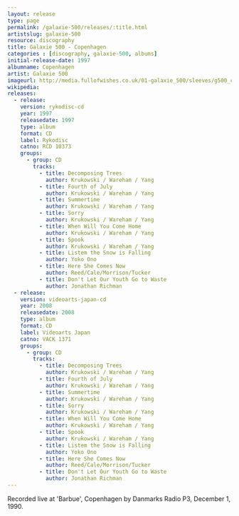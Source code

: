 ```yaml
---
layout: release
type: page
permalink: /galaxie-500/releases/:title.html
artistslug: galaxie-500
resource: discography
title: Galaxie 500 - Copenhagen 
categories : [discography, galaxie-500, albums]
initial-release-date: 1997
albumname: Copenhagen
artist: Galaxie 500
imageurl: http://media.fullofwishes.co.uk/01-galaxie_500/sleeves/g500_copenhagen.jpg
wikipedia: 
releases:
  - release:
    version: rykodisc-cd
    year: 1997
    releasedate: 1997
    type: album
    format: CD
    label: Rykodisc
    catno: RCD 10373
    groups:
      - group: CD
        tracks:
          - title: Decomposing Trees
            author: Krukowski / Wareham / Yang
          - title: Fourth of July
            author: Krukowski / Wareham / Yang
          - title: Summertime
            author: Krukowski / Wareham / Yang
          - title: Sorry
            author: Krukowski / Wareham / Yang
          - title: When Will You Come Home
            author: Krukowski / Wareham / Yang
          - title: Spook
            author: Krukowski / Wareham / Yang
          - title: Listem the Snow is Falling
            author: Yoko Ono
          - title: Here She Comes Now
            author: Reed/Cale/Morrison/Tucker
          - title: Don't Let Our Youth Go to Waste
            author: Jonathan Richman
  - release:
    version: videoarts-japan-cd
    year: 2008
    releasedate: 2008
    type: album
    format: CD
    label: Videoarts Japan
    catno: VACK 1371
    groups:
      - group: CD
        tracks:
          - title: Decomposing Trees
            author: Krukowski / Wareham / Yang
          - title: Fourth of July
            author: Krukowski / Wareham / Yang
          - title: Summertime
            author: Krukowski / Wareham / Yang
          - title: Sorry
            author: Krukowski / Wareham / Yang
          - title: When Will You Come Home
            author: Krukowski / Wareham / Yang
          - title: Spook
            author: Krukowski / Wareham / Yang
          - title: Listem the Snow is Falling
            author: Yoko Ono
          - title: Here She Comes Now
            author: Reed/Cale/Morrison/Tucker
          - title: Don't Let Our Youth Go to Waste
            author: Jonathan Richman
---
```

Recorded live at 'Barbue', Copenhagen by Danmarks Radio P3, December 1, 1990. 
